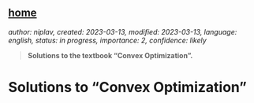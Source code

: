 [home](./index.md)
-------------------

*author: niplav, created: 2023-03-13, modified: 2023-03-13, language: english, status: in progress, importance: 2, confidence: likely*

> __Solutions to the textbook “Convex Optimization”.__

Solutions to “Convex Optimization”
===================================
